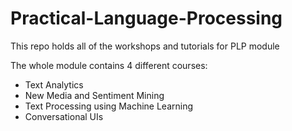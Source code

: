 # Practical-Language-Processing
This repo holds all of the workshops and tutorials for PLP module

The whole module contains 4 different courses:
* Text Analytics
* New Media and Sentiment Mining
* Text Processing using Machine Learning
* Conversational UIs
